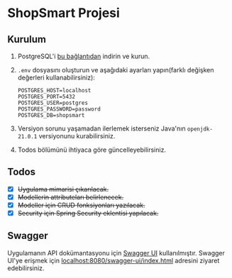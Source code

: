 # ShopSmart Projesi
 

## Kurulum

1. PostgreSQL'i [bu bağlantıdan](https://www.postgresql.org/download/) indirin ve kurun.
2. `.env` dosyasını oluşturun ve aşağıdaki ayarları yapın(farklı değişken değerleri kullanabilirsiniz):

    ```
    POSTGRES_HOST=localhost
    POSTGRES_PORT=5432
    POSTGRES_USER=postgres
    POSTGRES_PASSWORD=password
    POSTGRES_DB=shopsmart
    ```
3. Versiyon sorunu yaşamadan ilerlemek isterseniz Java'nın `openjdk-21.0.1` versiyonunu kurabilirsiniz.
4. Todos bölümünü ihtiyaca göre güncelleyebilirsiniz.
## Todos

- [x] ~~Uygulama mimarisi çıkarılacak.~~
- [x] ~~Modellerin attributeları belirlenecek.~~
- [x] ~~Modeller için CRUD fonksiyonları yazılacak.~~
- [x] ~~Security için Spring Security eklentisi yapılacak.~~

## Swagger

Uygulamanın API dokümantasyonu için [Swagger UI](https://swagger.io/tools/swagger-ui/) kullanılmıştır. Swagger UI'ye erişmek için [localhost:8080/swagger-ui/index.html](localhost:8080/swagger-ui/index.html) adresini ziyaret edebilirsiniz.

